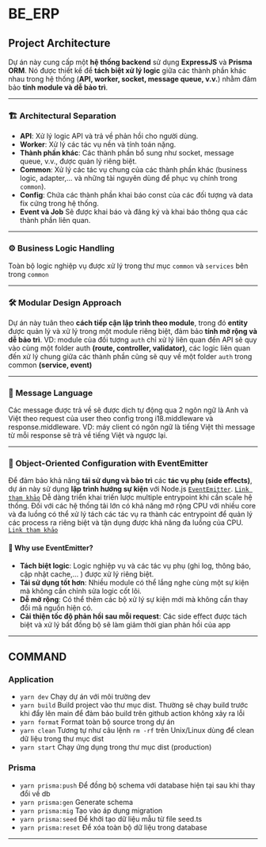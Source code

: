 # BE_ERP

## Project Architecture

Dự án này cung cấp một **hệ thống backend** sử dụng **ExpressJS** và **Prisma ORM**. Nó được thiết kế để **tách biệt xử lý logic** giữa các thành phần khác nhau trong hệ thống (**API, worker, socket, message queue, v.v.**) nhằm đảm bảo **tính module và dễ bảo trì**.

---

### 🏗 Architectural Separation

- **API**: Xử lý logic API và trả về phản hồi cho người dùng.
- **Worker**: Xử lý các tác vụ nền và tính toán nặng.
- **Thành phần khác**: Các thành phần bổ sung như socket, message queue, v.v., được quản lý riêng biệt.
- **Common**: Xử lý các tác vụ chung của các thành phần khác (business logic, adapter,... và những tài nguyên dùng để phục vụ chính trong `common`).
- **Config**: Chứa các thành phần khai báo const của các đối tượng và data fix cứng trong hệ thống.
- **Event và Job** Sẽ được khai báo và đăng ký và khai báo thông qua các thành phần liên quan.

---

### ⚙️ Business Logic Handling

Toàn bộ logic nghiệp vụ được xử lý trong thư mục `common` và `services` bên trong `common`

---

### 🛠 Modular Design Approach

Dự án này tuân theo **cách tiếp cận lập trình theo module**, trong đó **entity** được quản lý và xử lý trong một module riêng biệt, đảm bảo **tính mở rộng và dễ bảo trì**.
VD: module của đối tượng `auth` chỉ xử lý liên quan đến API sẽ quy vào cùng một folder auth **(route, controller, validator)**, các logic liên quan đến xử lý chung giữa các thành phần cũng sẽ quy về một folder `auth` trong common **(service, event)**

---

### 💬 Message Language

Các message được trả về sẽ được dịch tự động qua 2 ngôn ngữ là Anh và Việt theo request của user theo config trong i18.middleware và response.middleware. VD: máy client có ngôn ngữ là tiếng Việt thì message từ mỗi response sẽ trả về tiếng Việt và ngược lại.

---

### 🎯 Object-Oriented Configuration with EventEmitter

Để đảm bảo khả năng **tái sử dụng và bảo trì** các **tác vụ phụ (side effects)**, dự án này sử dụng **lập trình hướng sự kiện** với Node.js
[`EventEmitter`](https://nodejs.org/api/events.html).
[`Link tham khảo`](https://viblo.asia/p/event-driven-programming-va-cau-chuyen-nguoi-dua-thu-1VgZvA8YKAw)
Dễ dàng triển khai triến lược multiple entrypoint khi cần scale hệ thống. Đối với các hệ thống tải lớn có khả năng mở rộng CPU với nhiều core và đa luồng có thể xử lý tách các tác vụ ra thành các entrypoint để quản lý các process ra riêng biệt và tận dụng được khả năng đa luồng của CPU.
[`Link tham khảo`](https://viblo.asia/p/api-nodejs-cua-toi-da-handle-peak-traffic-nhu-the-nao-x7Z4D6mPLnX)

#### 🔹 Why use EventEmitter?

- **Tách biệt logic**: Logic nghiệp vụ và các tác vụ phụ (ghi log, thông báo, cập nhật cache,... ) được xử lý riêng biệt.
- **Tái sử dụng tốt hơn**: Nhiều module có thể lắng nghe cùng một sự kiện mà không cần chỉnh sửa logic cốt lõi.
- **Dễ mở rộng**: Có thể thêm các bộ xử lý sự kiện mới mà không cần thay đổi mã nguồn hiện có.
- **Cải thiện tốc độ phản hồi sau mỗi request**: Các side effect được tách biệt và xử lý bất đồng bộ sẽ làm giảm thời gian phản hồi của app

---

## COMMAND

### Application

- `yarn dev` Chạy dự án với môi trường dev
- `yarn build` Build project vào thư mục dist. Thường sẽ chạy build trước khi đẩy lên main để đảm bảo build trên github action không xảy ra lỗi
- `yarn format` Format toàn bộ source trong dự án
- `yarn clean` Tương tự như câu lệnh `rm -rf` trên Unix/Linux dùng để clean dữ liệu trong thư mục dist
- `yarn start` Chạy ứng dụng trong thư mục dist (production)

### Prisma

- `yarn prisma:push` Để đồng bộ schema với database hiện tại sau khi thay đổi về db
- `yarn prisma:gen` Generate schema
- `yarn prisma:mig` Tạo vào áp dụng migration
- `yarn prisma:seed` Để khởi tạo dữ liệu mẫu từ file seed.ts
- `yarn prisma:reset` Để xóa toàn bộ dữ liệu trong database

---
